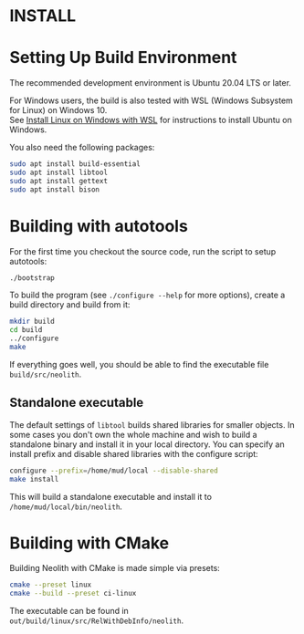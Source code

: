 INSTALL
=======

# Setting Up Build Environment

The recommended development environment is Ubuntu 20.04 LTS or later.

For Windows users, the build is also tested with WSL (Windows Subsystem for Linux) on Windows 10.  
See [Install Linux on Windows with WSL](https://learn.microsoft.com/en-us/windows/wsl/install) for instructions to install Ubuntu on Windows.

You also need the following packages:
~~~sh
sudo apt install build-essential
sudo apt install libtool
sudo apt install gettext
sudo apt install bison
~~~

# Building with autotools

For the first time you checkout the source code, run the script to setup autotools:  
~~~sh
./bootstrap
~~~
To build the program (see `./configure --help` for more options), create a build directory and build from it:
~~~sh
mkdir build
cd build
../configure
make
~~~
If everything goes well, you should be able to find the executable file `build/src/neolith`.

## Standalone executable

The default settings of `libtool` builds shared libraries for smaller objects.
In some cases you don't own the whole machine and wish to build a standalone binary and install it in your local directory.
You can specify an install prefix and disable shared libraries with the configure script:  
~~~sh
configure --prefix=/home/mud/local --disable-shared
make install
~~~
This will build a standalone executable and install it to `/home/mud/local/bin/neolith`.

# Building with CMake

Building Neolith with CMake is made simple via presets:
~~~sh
cmake --preset linux
cmake --build --preset ci-linux
~~~
The executable can be found in `out/build/linux/src/RelWithDebInfo/neolith`.
